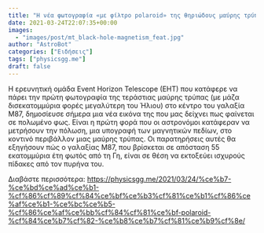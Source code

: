 ```yaml
---
title: "Η νέα φωτογραφία «με φίλτρο polaroid» της θηριώδους μαύρης τρύπας του Μ87"
date: 2021-03-24T22:07:35+00:00
images:
  - "images/post/mt_black-hole-magnetism_feat.jpg"
author: "AstroBot"
categories: ["Ειδήσεις"]
tags: ["physicsgg.me"]
draft: false
---
```


Η ερευνητική ομάδα Event Horizon Telescope (EHT) που κατάφερε να πάρει την πρώτη φωτογραφία της τεράστιας μαύρης τρύπας (με μάζα δισεκατομμύρια φορές μεγαλύτερη του Ήλιου) στο κέντρο του γαλαξία M87, δημοσίευσε σήμερα μια νέα εικόνα της που μας δείχνει πως φαίνεται σε πολωμένο φως. Είναι η πρώτη φορά που οι αστρονόμοι κατάφεραν να μετρήσουν την πόλωση, μια υπογραφή των μαγνητικών πεδίων, στο κοντινό περιβάλλον μιας μαύρης τρύπας. Οι παρατηρήσεις αυτές θα εξηγήσουν πώς ο γαλαξίας M87, που βρίσκεται σε απόσταση 55 εκατομμύρια έτη φωτός από τη Γη, είναι σε θέση να εκτοξεύει ισχυρούς πίδακες από τον πυρήνα του. 

Διαβάστε περισσότερα: https://physicsgg.me/2021/03/24/%ce%b7-%ce%bd%ce%ad%ce%b1-%cf%86%cf%89%cf%84%ce%bf%ce%b3%cf%81%ce%b1%cf%86%ce%af%ce%b1-%ce%bc%ce%b5-%cf%86%ce%af%ce%bb%cf%84%cf%81%ce%bf-polaroid-%cf%84%ce%b7%cf%82-%ce%b8%ce%b7%cf%81%ce%b9%cf%8e/
